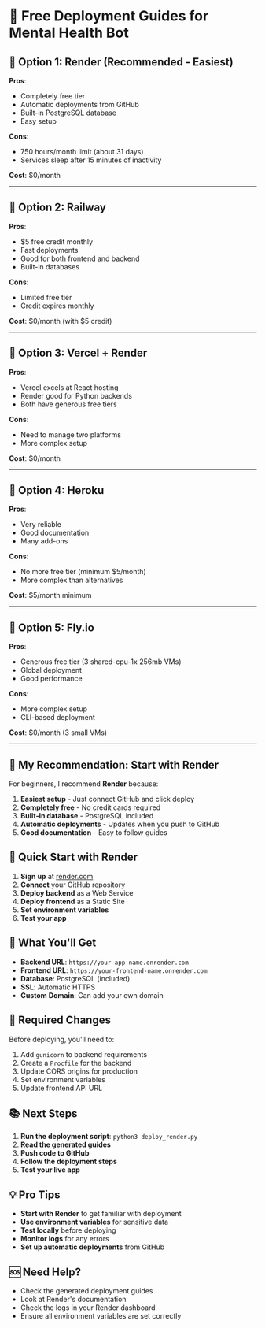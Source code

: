 # 🚀 Free Deployment Guides for Mental Health Bot

## 🌟 **Option 1: Render (Recommended - Easiest)**

**Pros**: 
- Completely free tier
- Automatic deployments from GitHub
- Built-in PostgreSQL database
- Easy setup

**Cons**: 
- 750 hours/month limit (about 31 days)
- Services sleep after 15 minutes of inactivity

**Cost**: $0/month

---

## 🌟 **Option 2: Railway**

**Pros**: 
- $5 free credit monthly
- Fast deployments
- Good for both frontend and backend
- Built-in databases

**Cons**: 
- Limited free tier
- Credit expires monthly

**Cost**: $0/month (with $5 credit)

---

## 🌟 **Option 3: Vercel + Render**

**Pros**: 
- Vercel excels at React hosting
- Render good for Python backends
- Both have generous free tiers

**Cons**: 
- Need to manage two platforms
- More complex setup

**Cost**: $0/month

---

## 🌟 **Option 4: Heroku**

**Pros**: 
- Very reliable
- Good documentation
- Many add-ons

**Cons**: 
- No more free tier (minimum $5/month)
- More complex than alternatives

**Cost**: $5/month minimum

---

## 🌟 **Option 5: Fly.io**

**Pros**: 
- Generous free tier (3 shared-cpu-1x 256mb VMs)
- Global deployment
- Good performance

**Cons**: 
- More complex setup
- CLI-based deployment

**Cost**: $0/month (3 small VMs)

---

## 🎯 **My Recommendation: Start with Render**

For beginners, I recommend **Render** because:
1. **Easiest setup** - Just connect GitHub and click deploy
2. **Completely free** - No credit cards required
3. **Built-in database** - PostgreSQL included
4. **Automatic deployments** - Updates when you push to GitHub
5. **Good documentation** - Easy to follow guides

## 🚀 **Quick Start with Render**

1. **Sign up** at [render.com](https://render.com)
2. **Connect** your GitHub repository
3. **Deploy backend** as a Web Service
4. **Deploy frontend** as a Static Site
5. **Set environment variables**
6. **Test your app**

## 📱 **What You'll Get**

- **Backend URL**: `https://your-app-name.onrender.com`
- **Frontend URL**: `https://your-frontend-name.onrender.com`
- **Database**: PostgreSQL (included)
- **SSL**: Automatic HTTPS
- **Custom Domain**: Can add your own domain

## 🔧 **Required Changes**

Before deploying, you'll need to:
1. Add `gunicorn` to backend requirements
2. Create a `Procfile` for the backend
3. Update CORS origins for production
4. Set environment variables
5. Update frontend API URL

## 📚 **Next Steps**

1. **Run the deployment script**: `python3 deploy_render.py`
2. **Read the generated guides**
3. **Push code to GitHub**
4. **Follow the deployment steps**
5. **Test your live app**

## 💡 **Pro Tips**

- **Start with Render** to get familiar with deployment
- **Use environment variables** for sensitive data
- **Test locally** before deploying
- **Monitor logs** for any errors
- **Set up automatic deployments** from GitHub

## 🆘 **Need Help?**

- Check the generated deployment guides
- Look at Render's documentation
- Check the logs in your Render dashboard
- Ensure all environment variables are set correctly
